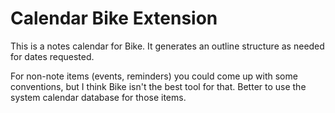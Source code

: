 # Calendar Bike Extension

This is a notes calendar for Bike. It generates an outline structure as needed
for dates requested.

For non-note items (events, reminders) you could come up with some conventions,
but I think Bike isn't the best tool for that. Better to use the system calendar
database for those items.